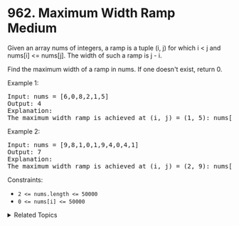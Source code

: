 # 962. Maximum Width Ramp<br> Medium

Given an array nums of integers, a ramp is a tuple (i, j) for which i < j and nums[i] <= nums[j].  The width of such a ramp is j - i.

Find the maximum width of a ramp in nums.  If one doesn't exist, return 0.

Example 1:

<pre>
Input: nums = [6,0,8,2,1,5]
Output: 4
Explanation: 
The maximum width ramp is achieved at (i, j) = (1, 5): nums[1] = 0 and nums[5] = 5.
</pre>

Example 2:

<pre>
Input: nums = [9,8,1,0,1,9,4,0,4,1]
Output: 7
Explanation: 
The maximum width ramp is achieved at (i, j) = (2, 9): nums[2] = 1 and nums[9] = 1.
</pre>

Constraints:

- `2 <= nums.length <= 50000`
- `0 <= nums[i] <= 50000`

<details>

<summary> Related Topics </summary>

-   `Stack`
-   `Array`

</details>
